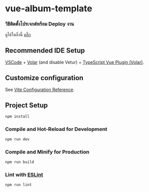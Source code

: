 # vue-album-template

### วิธีติดตั้งโปรเจกต์พร้อม Deploy งาน
ดูได้ในลิ้งนี้ [คลิ๊ก](https://youtube.com/playlist?list=PLWraU6Y9bZCAP62Z5Y66urAxyWVkXdS62)

## Recommended IDE Setup

[VSCode](https://code.visualstudio.com/) + [Volar](https://marketplace.visualstudio.com/items?itemName=Vue.volar) (and disable Vetur) + [TypeScript Vue Plugin (Volar)](https://marketplace.visualstudio.com/items?itemName=Vue.vscode-typescript-vue-plugin).

## Customize configuration

See [Vite Configuration Reference](https://vitejs.dev/config/).

## Project Setup

```sh
npm install
```

### Compile and Hot-Reload for Development

```sh
npm run dev
```

### Compile and Minify for Production

```sh
npm run build
```

### Lint with [ESLint](https://eslint.org/)

```sh
npm run lint
```

